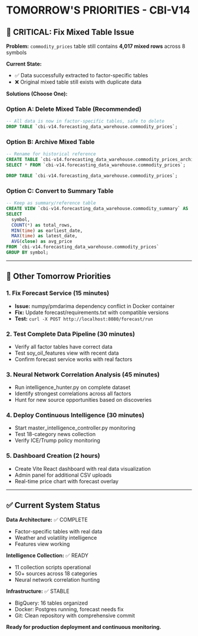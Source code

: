 # TOMORROW'S PRIORITIES - CBI-V14

## 🚨 CRITICAL: Fix Mixed Table Issue

**Problem:** `commodity_prices` table still contains **4,017 mixed rows** across 8 symbols

**Current State:**
- ✅ Data successfully extracted to factor-specific tables
- ❌ Original mixed table still exists with duplicate data

**Solutions (Choose One):**

### Option A: Delete Mixed Table (Recommended)
```sql
-- All data is now in factor-specific tables, safe to delete
DROP TABLE `cbi-v14.forecasting_data_warehouse.commodity_prices`;
```

### Option B: Archive Mixed Table
```sql
-- Rename for historical reference
CREATE TABLE `cbi-v14.forecasting_data_warehouse.commodity_prices_archive` AS 
SELECT * FROM `cbi-v14.forecasting_data_warehouse.commodity_prices`;

DROP TABLE `cbi-v14.forecasting_data_warehouse.commodity_prices`;
```

### Option C: Convert to Summary Table
```sql
-- Keep as summary/reference table
CREATE VIEW `cbi-v14.forecasting_data_warehouse.commodity_summary` AS
SELECT 
  symbol,
  COUNT(*) as total_rows,
  MIN(time) as earliest_date,
  MAX(time) as latest_date,
  AVG(close) as avg_price
FROM `cbi-v14.forecasting_data_warehouse.commodity_prices`
GROUP BY symbol;
```

---

## 🎯 Other Tomorrow Priorities

### **1. Fix Forecast Service (15 minutes)**
- **Issue:** numpy/pmdarima dependency conflict in Docker container
- **Fix:** Update forecast/requirements.txt with compatible versions
- **Test:** `curl -X POST http://localhost:8080/forecast/run`

### **2. Test Complete Data Pipeline (30 minutes)**
- Verify all factor tables have correct data
- Test soy_oil_features view with recent data
- Confirm forecast service works with real factors

### **3. Neural Network Correlation Analysis (45 minutes)**
- Run intelligence_hunter.py on complete dataset
- Identify strongest correlations across all factors
- Hunt for new source opportunities based on discoveries

### **4. Deploy Continuous Intelligence (30 minutes)**
- Start master_intelligence_controller.py monitoring
- Test 18-category news collection 
- Verify ICE/Trump policy monitoring

### **5. Dashboard Creation (2 hours)**
- Create Vite React dashboard with real data visualization
- Admin panel for additional CSV uploads
- Real-time price chart with forecast overlay

---

## ✅ Current System Status

**Data Architecture:** ✅ COMPLETE
- Factor-specific tables with real data
- Weather and volatility intelligence
- Features view working

**Intelligence Collection:** ✅ READY
- 11 collection scripts operational
- 50+ sources across 18 categories
- Neural network correlation hunting

**Infrastructure:** ✅ STABLE  
- BigQuery: 16 tables organized
- Docker: Postgres running, forecast needs fix
- Git: Clean repository with comprehensive commit

**Ready for production deployment and continuous monitoring.**
